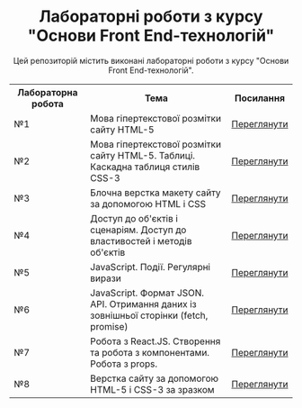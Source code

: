 <!-- Заголовок і опис репозиторію -->
<h1 align="center">Лабораторні роботи з курсу "Основи Front End-технологій"</h1>
<p align="center">Цей репозиторій містить виконані лабораторні роботи з курсу "Основи Front End-технологій".</p>

<!-- Таблиця з лабораторними роботами -->
<table align="center">
  <tr>
    <th>Лабораторна робота</th>
    <th>Тема</th>
    <th>Посилання</th>
  </tr>
  <tr>
    <td>№1</td>
    <td>Мова гіпертекстової розмітки сайту HTML-5</td>
    <td><a href="https://mrsampy.github.io/front_end_labs/Lab1/">Переглянути</a></td>
  </tr>
  <tr>
    <td>№2</td>
    <td>Мова гіпертекстової розмітки сайту HTML-5. Таблиці. Каскадна таблиця стилів CSS-3</td>
    <td><a href="https://mrsampy.github.io/front_end_labs/Lab2/">Переглянути</a></td>
  </tr>
  <tr>
    <td>№3</td>
    <td>Блочна верстка макету сайту за допомогою HTML і CSS</td>
    <td><a href="https://mrsampy.github.io/front_end_labs/Lab3/">Переглянути</a></td>
  </tr>
  <tr>
    <td>№4</td>
    <td>Доступ до об'єктів і сценаріям. Доступ до властивостей і методів об'єктів</td>
    <td><a href="https://mrsampy.github.io/front_end_labs/Lab4/">Переглянути</a></td>
  </tr>
  <tr>
    <td>№5</td>
    <td>JavaScript. Події. Регулярні вирази</td>
    <td><a href="https://mrsampy.github.io/front_end_labs/Lab5/">Переглянути</a></td>
  </tr>
  <tr>
    <td>№6</td>
    <td>JavaScript. Формат JSON. API. Отримання даних із зовнішньої сторінки (fetch, promise)</td>
    <td><a href="https://mrsampy.github.io/front_end_labs/Lab6/">Переглянути</a></td>
  </tr>
  <tr>
    <td>№7</td>
    <td>Робота з React.JS. Створення та робота з компонентами. Робота з props.</td>
    <td><a href="https://mrsampy.github.io/front_end_labs_lab7/">Переглянути</a></td>
  </tr>
  <tr>
    <td>№8</td>
    <td>Верстка сайту за допомогою HTML-5 і CSS-3 за зразком</td>
    <td><a href="https://mrsampy.github.io/front_end_labs/Lab8/">Переглянути</a></td>
  </tr>
</table>
